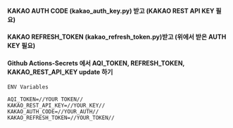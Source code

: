 #### KAKAO AUTH CODE (kakao_auth_key.py) 받고 (KAKAO REST API KEY 필요)
#### KAKAO REFRESH_TOKEN (kakao_refresh_token.py)받고 (위에서 받은 AUTH KEY 필요)
#### Github Actions-Secrets 에서 AQI_TOKEN, REFRESH_TOKEN, KAKAO_REST_API_KEY update 하기

```
ENV Variables

AQI_TOKEN=//YOUR TOKEN//
KAKAO_REST_API_KEY=//YOUR_KEY//
KAKAO_AUTH_CODE=//YOUR_AUTH//
KAKAO_REFRESH_TOKEN=//YOUR_TOKEN//
```
